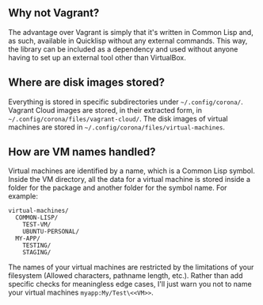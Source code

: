 ## Why not Vagrant?

The advantage over Vagrant is simply that it's written in Common Lisp and, as
such, available in Quicklisp without any external commands. This way, the
library can be included as a dependency and used without anyone having to set up
an external tool other than VirtualBox.

## Where are disk images stored?

Everything is stored in specific subdirectories under
`~/.config/corona/`. Vagrant Cloud images are stored, in their extracted form,
in `~/.config/corona/files/vagrant-cloud/`. The disk images of virtual machines
are stored in `~/.config/corona/files/virtual-machines`.

## How are VM names handled?

Virtual machines are identified by a name, which is a Common Lisp symbol. Inside
the VM directory, all the data for a virtual machine is stored inside a folder
for the package and another folder for the symbol name. For example:

```
virtual-machines/
  COMMON-LISP/
    TEST-VM/
    UBUNTU-PERSONAL/
  MY-APP/
    TESTING/
    STAGING/
```

The names of your virtual machines are restricted by the limitations of your
filesystem (Allowed characters, pathname length, etc.). Rather than add specific
checks for meaningless edge cases, I'll just warn you not to name your virtual
machines `myapp:My/Test\<<VM>>`.
